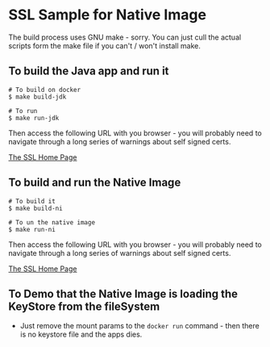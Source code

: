 # SSL Sample for Native Image

The build process uses GNU make - sorry. You can just cull the actual scripts form the make file if you can't / won't install
make.

## To build the Java app and run it

```shell
# To build on docker
$ make build-jdk

# To run
$ make run-jdk
```

Then access the following URL with you browser - you will probably need to navigate through a long series of warnings about self signed certs.

[The SSL Home Page](https://localhost:8844)

## To build and run the Native Image

```shell
# To build it
$ make build-ni

# To un the native image
$ make run-ni
```

Then access the following URL with you browser - you will probably need to navigate through a long series of warnings about self signed certs.

[The SSL Home Page](https://localhost:8844)

## To Demo that the Native Image is loading the KeyStore from the fileSystem

* Just remove the mount params to the `docker run` command - then there is no keystore file and the apps dies.